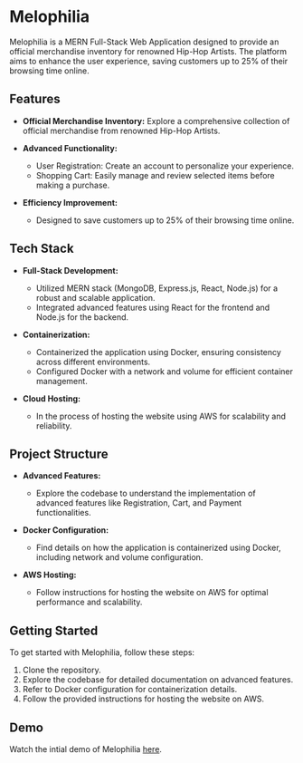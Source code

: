 # Melophilia

Melophilia is a MERN Full-Stack Web Application designed to provide an official merchandise inventory for renowned Hip-Hop Artists. The platform aims to enhance the user experience, saving customers up to 25% of their browsing time online.

## Features

- **Official Merchandise Inventory:** Explore a comprehensive collection of official merchandise from renowned Hip-Hop Artists.
- **Advanced Functionality:**
  - User Registration: Create an account to personalize your experience.
  - Shopping Cart: Easily manage and review selected items before making a purchase.
 
- **Efficiency Improvement:**
  - Designed to save customers up to 25% of their browsing time online.

## Tech Stack

- **Full-Stack Development:**
  - Utilized MERN stack (MongoDB, Express.js, React, Node.js) for a robust and scalable application.
  - Integrated advanced features using React for the frontend and Node.js for the backend.

- **Containerization:**
  - Containerized the application using Docker, ensuring consistency across different environments.
  - Configured Docker with a network and volume for efficient container management.

- **Cloud Hosting:**
  - In the process of hosting the website using AWS for scalability and reliability.

## Project Structure

- **Advanced Features:**
  - Explore the codebase to understand the implementation of advanced features like Registration, Cart, and Payment functionalities.

- **Docker Configuration:**
  - Find details on how the application is containerized using Docker, including network and volume configuration.

- **AWS Hosting:**
  - Follow instructions for hosting the website on AWS for optimal performance and scalability.

## Getting Started

To get started with Melophilia, follow these steps:

1. Clone the repository.
2. Explore the codebase for detailed documentation on advanced features.
3. Refer to Docker configuration for containerization details.
4. Follow the provided instructions for hosting the website on AWS.

## Demo

Watch the intial demo of Melophilia [here](https://drive.google.com/file/d/1_-MpHWXbQGWjFRfxj7n_o5jy6p-6zYd-/view?usp=sharing).





